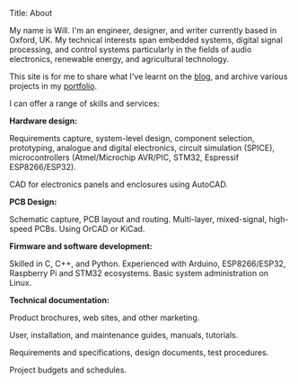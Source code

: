 Title: About

My name is Will. I'm an engineer, designer, and writer currently
based in Oxford, UK. My technical interests span embedded systems, digital
signal processing, and control systems particularly in the fields of audio
electronics, renewable energy, and agricultural technology.

This site is for me to share what I've learnt on the [blog](https://www.willfrank.co.uk/),
and archive various projects in my [portfolio](https://willfrank.co.uk/pages/portfolio.html).

I can offer a range of skills and services:

**Hardware design:**

Requirements capture, system-level design, component selection, prototyping, 
analogue and digital electronics, circuit simulation (SPICE), microcontrollers
(Atmel/Microchip AVR/PIC, STM32, Espressif ESP8266/ESP32).

CAD for electronics panels and enclosures using AutoCAD.

**PCB Design:**

Schematic capture, PCB layout and routing. Multi-layer, mixed-signal, high-speed
PCBs. Using OrCAD or KiCad.

**Firmware and software development:**

Skilled in C, C++, and Python. Experienced with Arduino, ESP8266/ESP32,
Raspberry Pi and STM32 ecosystems. Basic system administration on Linux.

**Technical documentation:**

Product brochures, web sites, and other marketing.

User, installation, and maintenance guides, manuals, tutorials.

Requirements and specifications, design documents, test procedures.

Project budgets and schedules.